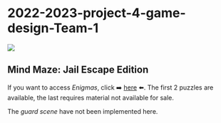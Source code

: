 # 2022-2023-project-4-game-design-Team-1

<img src="../2022-2023-project-4-game-design-Team-1/Images/Mind%20Maze%20Jail%20Escape%20Edition.jpg">

## Mind Maze: Jail Escape Edition

If you want to access *Enigmas*, click ➡️ [here](https://github.com/algosup/2022-2023-project-4-game-design-Team-1/blob/prototype/Mind%20Maze%2C%20Jail%20Escape%20Edition/index.html) ⬅️.
The first 2 puzzles are available, the last requires material not available for sale.

The *guard scene* have not been implemented here.
